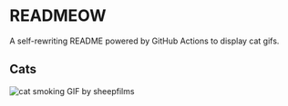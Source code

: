 # READMEOW

A self-rewriting README powered by GitHub Actions to display cat gifs.

## Cats

![cat smoking GIF by sheepfilms](https://media4.giphy.com/media/l0ExdMHUDKteztyfe/200.gif?cid=9acd02dauns2pj40g41vil91r9wu34lqo3enr5kakx15yk9s&ep=v1_gifs_search&rid=200.gif&ct=g)
